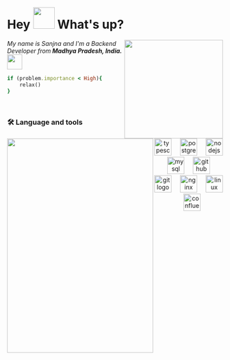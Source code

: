 <div align="left">
  <h1>Hey <img src="https://emojis.slackmojis.com/emojis/images/1577305505/7373/hand_wave.gif?1577305505" width="50"/> What's up?</h1>
  <img  align="right" src="https://camo.githubusercontent.com/62da68eb62b1e5f175f7d1f0191dd89a653d7908feb22d37d4a0ab07365d6791/68747470733a2f2f6d656469612e67697068792e636f6d2f6d656469612f4d3967624264396e6244724f5475314d71782f67697068792e676966" height="230" width="230" />
</div>

<p><em>My name is Sanjna and I'm a Backend Developer from</em><b><em> Madhya Pradesh, India.</em></b><img src="https://th.bing.com/th/id/R.1f4caac1df5351305e892977139006a9?rik=vbet9D%2fj%2flY8qg&riu=http%3a%2f%2fwww.pngmart.com%2ffiles%2f7%2fIndia-Map-Transparent-PNG.png&ehk=Re%2fTCzEZ993Y5goDY1MovlkdHIiO1Ub6e4LjN0wo5uI%3d&risl=&pid=ImgRaw&r=0" height="35" width="35"/></p>

```ruby
if (problem.importance < High){
    relax()
}

```
<div>
<img  align="left" <img src="https://i.pinimg.com/originals/ee/ac/fd/eeacfdd2363c3685f01e3729cf9b6aff.jpg" height="500" width="341"/>
</div>

<br>
<h3 align="left">🛠 Language and tools</h3>

<div align="center">
  <img src="https://cdn.jsdelivr.net/gh/devicons/devicon/icons/typescript/typescript-original.svg" height="40" alt="typescript logo" />
  <img width="12" />
  <img src="https://cdn.jsdelivr.net/gh/devicons/devicon/icons/postgresql/postgresql-original.svg" height="40" alt="postgresql logo" />
  <img width="12" />
  <img src="https://cdn.jsdelivr.net/gh/devicons/devicon/icons/nodejs/nodejs-original.svg" height="40" alt="nodejs logo" />
  <img width="12" />
  <img src="https://cdn.jsdelivr.net/gh/devicons/devicon/icons/mysql/mysql-original.svg" height="40" alt="mysql logo" />
  <img width="12" />
  <img src="https://cdn.jsdelivr.net/gh/devicons/devicon/icons/github/github-original.svg" height="40" alt="github logo" />
  <img width="12" />
  <img src="https://cdn.jsdelivr.net/gh/devicons/devicon/icons/git/git-original.svg" height="40" alt="git logo" />
  <img width="12" />
  <img src="https://cdn.jsdelivr.net/gh/devicons/devicon/icons/nginx/nginx-original.svg" height="40" alt="nginx logo" />
  <img width="12" />
  <img src="https://cdn.jsdelivr.net/gh/devicons/devicon/icons/linux/linux-original.svg" height="40" alt="linux logo" />
  <img width="12" />
  <img src="https://cdn.jsdelivr.net/gh/devicons/devicon/icons/confluence/confluence-original.svg" height="40" alt="confluence logo" />
</div>
